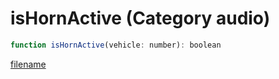 # isHornActive (Category audio)

```js
function isHornActive(vehicle: number): boolean
```

[filename](isHornActive_m.md ':include')